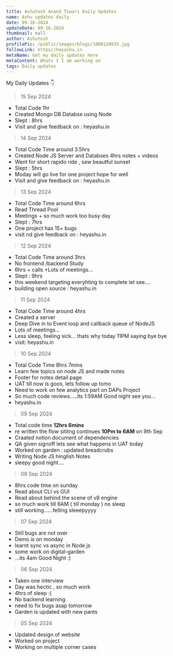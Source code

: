 ```yaml
---
title: Ashutosh Anand Tiwari Daily Updates
name: Ashu updates daily
date: 09-16-2024
updateDate: 09-16-2024
thumbnail: null
author: Ashutosh
profilePic: /public/images/blogs/1000120935.jpg
followLink: https//heyashu.in
metaName: Get my daily updates here
metaContent: Whats I I am working on
tags: Daily updates
---
```

My Daily Updates 👇

> 15 Sep 2024

* Total Code 1hr
* Created Mongo DB Databse using Node
* Slept : 8hrs
* Visit and give feedback on : heyashu.in 

> 14 Sep 2024

* Total Code Time around 3.5hrs
* Created Node JS Server and Databses 4hrs notes + videos
* Went for short rapido ride , saw beautful sunset 
* Slept : 5hrs
* Moday will go live for one project hope for well
* Visit and give feedback on : heyashu.in 

> 13 Sep 2024

* Total Code Time around 6hrs
* Read Thread Pool
* Meetings + so much work too busy day
* Slept : 7hrs
* One project has 15+ bugs
* visit nd give feedback on : heyashu.in 

> 12 Sep 2024

* Total Code Time around 3hrs
* No frontend /backend Study 
* 6hrs + calls +Lots of meetings...
* Slept : 9hrs 
* this weekend targeting everyhting to complete let see....
* building open source  : heyashu.in 

> 11 Sep 2024

* Total Code Time around 4hrs
* Created a server
* Deep Dive in to Event loop and callback queue of NodeJS
* Lots of meetings...
* Less sleep, feeling sick... thats why today 11PM saying bye bye
* visit: heyashu.in

> 10 Sep 2024

* Total Code Time 8hrs 7mins
* Learn few topics on node JS and made notes
* Footer for notes detail page
* UAT till now is goos, lets follow up tomo
* Need to work on few analytics part on DAPs Project
* So much code reviews.....its 1:59AM Good night see you...
* heyashu.in

> 09 Sep 2024

* Total code time **12hrs 6mins**
* re written the flow sititng continues **10Pm to 6AM** on 9th Sep
* Craated notion document of dependencies 
* QA given signoff lets see what happens in UAT today
* Worked on garden : updated breadcrubs
* Writing Node JS hinglish Notes
* sleepy good night....

> 08 Sep 2024

* 8hrs code time on sunday
* Read about CLI vs GUI
* Read about behind the scene of v8 engine
* so much work till 6AM ( till monday ) no sleep
* still working......felling sleeepyyyy

> 07 Sep 2024

* Still bugs are not over
* Demo is on monday
* learnt sync vs async in Node js
* some work on digital-garden
* ...its 4am Good Night :)

> 06 Sep 2024

* Taken one interview
* Day was hectic , so much work
* 4hrs of sleep :(
* No backend learning
* need to fix bugs asap tomorrow
* Garden is updated with new pants

> 05 Sep 2024

* Updated design of website
* Worked on project
* Working on multiple corner cases
